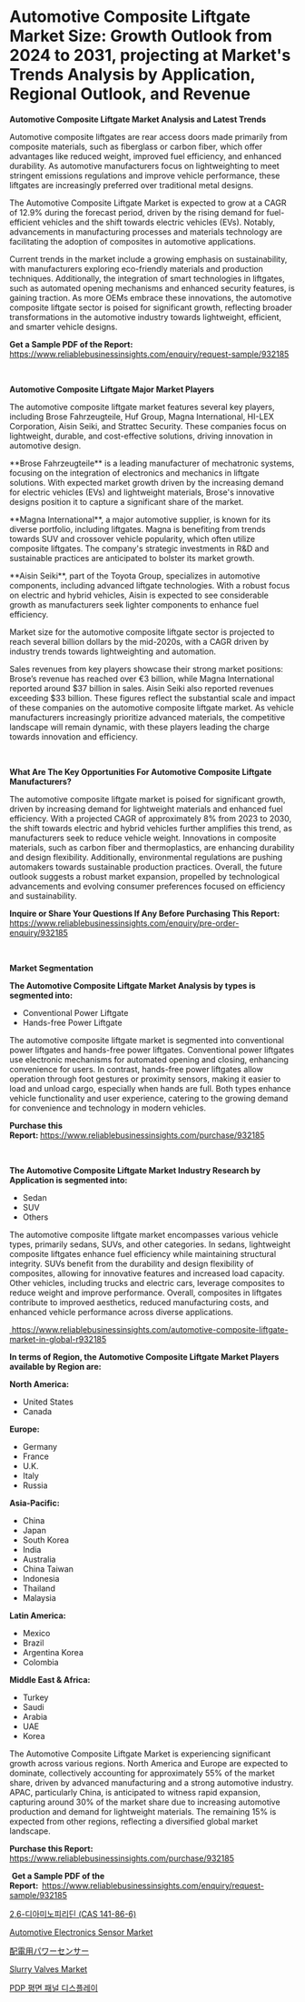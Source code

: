 <p><h1>Automotive Composite Liftgate Market Size: Growth Outlook from 2024 to 2031, projecting at Market's Trends Analysis by Application, Regional Outlook, and Revenue</h1></p><p><strong>Automotive Composite Liftgate Market Analysis and Latest Trends</strong></p>
<p><p>Automotive composite liftgates are rear access doors made primarily from composite materials, such as fiberglass or carbon fiber, which offer advantages like reduced weight, improved fuel efficiency, and enhanced durability. As automotive manufacturers focus on lightweighting to meet stringent emissions regulations and improve vehicle performance, these liftgates are increasingly preferred over traditional metal designs.</p><p>The Automotive Composite Liftgate Market is expected to grow at a CAGR of 12.9% during the forecast period, driven by the rising demand for fuel-efficient vehicles and the shift towards electric vehicles (EVs). Notably, advancements in manufacturing processes and materials technology are facilitating the adoption of composites in automotive applications. </p><p>Current trends in the market include a growing emphasis on sustainability, with manufacturers exploring eco-friendly materials and production techniques. Additionally, the integration of smart technologies in liftgates, such as automated opening mechanisms and enhanced security features, is gaining traction. As more OEMs embrace these innovations, the automotive composite liftgate sector is poised for significant growth, reflecting broader transformations in the automotive industry towards lightweight, efficient, and smarter vehicle designs.</p></p>
<p><strong>Get a Sample PDF of the Report:&nbsp;</strong> <a href="https://www.reliablebusinessinsights.com/enquiry/request-sample/932185">https://www.reliablebusinessinsights.com/enquiry/request-sample/932185</a></p>
<p>&nbsp;</p>
<p><strong>Automotive Composite Liftgate Major Market Players</strong></p>
<p><p>The automotive composite liftgate market features several key players, including Brose Fahrzeugteile, Huf Group, Magna International, HI-LEX Corporation, Aisin Seiki, and Strattec Security. These companies focus on lightweight, durable, and cost-effective solutions, driving innovation in automotive design.</p><p>**Brose Fahrzeugteile** is a leading manufacturer of mechatronic systems, focusing on the integration of electronics and mechanics in liftgate solutions. With expected market growth driven by the increasing demand for electric vehicles (EVs) and lightweight materials, Brose's innovative designs position it to capture a significant share of the market.</p><p>**Magna International**, a major automotive supplier, is known for its diverse portfolio, including liftgates. Magna is benefiting from trends towards SUV and crossover vehicle popularity, which often utilize composite liftgates. The company's strategic investments in R&D and sustainable practices are anticipated to bolster its market growth.</p><p>**Aisin Seiki**, part of the Toyota Group, specializes in automotive components, including advanced liftgate technologies. With a robust focus on electric and hybrid vehicles, Aisin is expected to see considerable growth as manufacturers seek lighter components to enhance fuel efficiency.</p><p>Market size for the automotive composite liftgate sector is projected to reach several billion dollars by the mid-2020s, with a CAGR driven by industry trends towards lightweighting and automation.</p><p>Sales revenues from key players showcase their strong market positions: Brose’s revenue has reached over €3 billion, while Magna International reported around $37 billion in sales. Aisin Seiki also reported revenues exceeding $33 billion. These figures reflect the substantial scale and impact of these companies on the automotive composite liftgate market. As vehicle manufacturers increasingly prioritize advanced materials, the competitive landscape will remain dynamic, with these players leading the charge towards innovation and efficiency.</p></p>
<p>&nbsp;</p>
<p><strong>What Are The Key Opportunities For Automotive Composite Liftgate Manufacturers?</strong></p>
<p><p>The automotive composite liftgate market is poised for significant growth, driven by increasing demand for lightweight materials and enhanced fuel efficiency. With a projected CAGR of approximately 8% from 2023 to 2030, the shift towards electric and hybrid vehicles further amplifies this trend, as manufacturers seek to reduce vehicle weight. Innovations in composite materials, such as carbon fiber and thermoplastics, are enhancing durability and design flexibility. Additionally, environmental regulations are pushing automakers towards sustainable production practices. Overall, the future outlook suggests a robust market expansion, propelled by technological advancements and evolving consumer preferences focused on efficiency and sustainability.</p></p>
<p><strong>Inquire or Share Your Questions If Any Before Purchasing This Report:</strong> <a href="https://www.reliablebusinessinsights.com/enquiry/pre-order-enquiry/932185">https://www.reliablebusinessinsights.com/enquiry/pre-order-enquiry/932185</a></p>
<p>&nbsp;</p>
<p><strong>Market Segmentation</strong></p>
<p><strong>The Automotive Composite Liftgate Market Analysis by types is segmented into:</strong></p>
<p><ul><li>Conventional Power Liftgate</li><li>Hands-free Power Liftgate</li></ul></p>
<p><p>The automotive composite liftgate market is segmented into conventional power liftgates and hands-free power liftgates. Conventional power liftgates use electronic mechanisms for automated opening and closing, enhancing convenience for users. In contrast, hands-free power liftgates allow operation through foot gestures or proximity sensors, making it easier to load and unload cargo, especially when hands are full. Both types enhance vehicle functionality and user experience, catering to the growing demand for convenience and technology in modern vehicles.</p></p>
<p><strong>Purchase this Report:&nbsp;</strong><a href="https://www.reliablebusinessinsights.com/purchase/932185">https://www.reliablebusinessinsights.com/purchase/932185</a></p>
<p>&nbsp;</p>
<p><strong>The Automotive Composite Liftgate Market Industry Research by Application is segmented into:</strong></p>
<p><ul><li>Sedan</li><li>SUV</li><li>Others</li></ul></p>
<p><p>The automotive composite liftgate market encompasses various vehicle types, primarily sedans, SUVs, and other categories. In sedans, lightweight composite liftgates enhance fuel efficiency while maintaining structural integrity. SUVs benefit from the durability and design flexibility of composites, allowing for innovative features and increased load capacity. Other vehicles, including trucks and electric cars, leverage composites to reduce weight and improve performance. Overall, composites in liftgates contribute to improved aesthetics, reduced manufacturing costs, and enhanced vehicle performance across diverse applications.</p></p>
<p><a href="https://www.reliablebusinessinsights.com/automotive-composite-liftgate-market-in-global-r932185">&nbsp;https://www.reliablebusinessinsights.com/automotive-composite-liftgate-market-in-global-r932185</a></p>
<p><strong>In terms of Region, the Automotive Composite Liftgate Market Players available by Region are:</strong></p>
<p>
    <p> <strong> North America: </strong>
        <ul>
            <li>United States</li>
            <li>Canada</li>
        </ul>
        </p> 
    <p> <strong> Europe: </strong>
        <ul>
            <li>Germany</li>
            <li>France</li>
            <li>U.K.</li>
            <li>Italy</li>
            <li>Russia</li>
        </ul>
        </p> 
    <p> <strong> Asia-Pacific: </strong>
        <ul>
            <li>China</li>
            <li>Japan</li>
            <li>South Korea</li>
            <li>India</li>
            <li>Australia</li>
            <li>China Taiwan</li>
            <li>Indonesia</li>
            <li>Thailand</li>
            <li>Malaysia</li>
        </ul>
        </p> 
    <p> <strong> Latin America: </strong>
        <ul>
            <li>Mexico</li>
            <li>Brazil</li>
            <li>Argentina Korea</li>
            <li>Colombia</li>
        </ul>
        </p> 
    <p> <strong> Middle East & Africa: </strong>
        <ul>
            <li>Turkey</li>
            <li>Saudi</li>
            <li>Arabia</li>
            <li>UAE</li>
            <li>Korea</li>
        </ul>
    </p>
    </p>
<p><p>The Automotive Composite Liftgate Market is experiencing significant growth across various regions. North America and Europe are expected to dominate, collectively accounting for approximately 55% of the market share, driven by advanced manufacturing and a strong automotive industry. APAC, particularly China, is anticipated to witness rapid expansion, capturing around 30% of the market share due to increasing automotive production and demand for lightweight materials. The remaining 15% is expected from other regions, reflecting a diversified global market landscape.</p></p>
<p><strong>Purchase this Report: </strong><a href="https://www.reliablebusinessinsights.com/purchase/932185">https://www.reliablebusinessinsights.com/purchase/932185</a></p>
<p>&nbsp;<strong>Get a Sample PDF of the Report:&nbsp;&nbsp;</strong><a href="https://www.reliablebusinessinsights.com/enquiry/request-sample/932185">https://www.reliablebusinessinsights.com/enquiry/request-sample/932185</a></p>
<p><strong></strong></p>
<p><p><a href="https://medium.com/@zlpjbqkb72/%EC%84%B8%EA%B3%84-2-6-diaminopyridine-cas-cas-141-86-6-market-%EC%9D%80-2024%EC%97%90%EC%84%9C-2031%EB%A1%9C-%EC%97%B0%ED%8F%89%EA%B7%A0-%EC%A6%9D%EA%B0%80%EC%9C%A8%EC%9D%84-%EB%B3%B4%EC%9D%BC-%EA%B2%83%EC%9C%BC%EB%A1%9C-%EC%98%88%EC%83%81%EB%90%A9%EB%8B%88%EB%8B%A4-337fd8f5219b?postPublishedType=initial">2,6-디아미노피리딘 (CAS 141-86-6)</a></p><p><a href="https://issuu.com/reportprime-2/docs/automotive-electronics-sensor-marke_af4b68664e48b5">Automotive Electronics Sensor Market</a></p><p><a href="https://medium.com/@durgin521/distribution-power-sensor-market-%E3%81%AE%E3%82%B0%E3%83%AD%E3%83%BC%E3%83%90%E3%83%AB%E5%B8%82%E5%A0%B4%E6%A6%82%E8%A6%81%E3%81%AF-%E4%B8%96%E7%95%8C%E3%81%8A%E3%82%88%E3%81%B3%E4%B8%BB%E8%A6%81%E5%B8%82%E5%A0%B4%E3%81%AB%E3%81%8A%E3%81%91%E3%82%8B%E6%A5%AD%E7%95%8C%E3%81%AB%E5%BD%B1%E9%9F%BF%E3%82%92%E4%B8%8E%E3%81%88%E3%82%8B%E4%B8%BB%E8%A6%81%E3%81%AA%E3%83%88%E3%83%AC%E3%83%B3%E3%83%89%E3%81%AB%E3%81%A4%E3%81%84%E3%81%A6-%E7%8B%AC%E8%87%AA%E3%81%AE%E8%A6%96%E7%82%B9%E3%82%92%E6%8F%90%E4%BE%9B%E3%81%97%E3%81%BE%E3%81%99-13c29b0b05d8">配電用パワーセンサー</a></p><p><a href="https://www.linkedin.com/pulse/global-market-pulse-trends-growth-analysis-slurry-valves-kol5e?trackingId=B%2B434i%2FDSFux5KPkV9JLng%3D%3D">Slurry Valves Market</a></p><p><a href="https://medium.com/@scotthereford10/%EB%8B%A4%EC%9D%8C-%EB%AC%B8%EC%9E%A5%EC%9D%84-%ED%95%9C%EA%B5%AD%EC%96%B4%EB%A1%9C-%EB%B2%88%EC%97%AD%ED%95%98%EB%A9%B4-%EB%8B%A4%EC%9D%8C%EA%B3%BC-%EA%B0%99%EC%8A%B5%EB%8B%88%EB%8B%A4-cb340b2692c6">PDP 평면 패널 디스플레이</a></p></p>